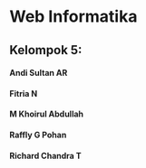 # Web Informatika

## Kelompok 5: 
#### Andi Sultan AR 
#### Fitria N
#### M Khoirul Abdullah
#### Raffly G Pohan
#### Richard Chandra T
